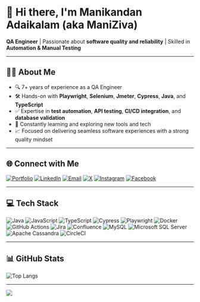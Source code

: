 # 👋 Hi there, I'm Manikandan Adaikalam (aka ManiZiva)

**QA Engineer** | Passionate about **software quality and reliability** | Skilled in **Automation & Manual Testing**

---

## 🧑‍💻 About Me
- 🔍 7+ years of experience as a QA Engineer
- 🛠️ Hands-on with **Playwright**, **Selenium**, **Jmeter**, **Cypress**, **Java**, and **TypeScript**
- ✅ Expertise in **test automation**, **API testing**, **CI/CD integration**, and **database validation**
- 🌱 Constantly learning and exploring new tools and tech
- 📈 Focused on delivering seamless software experiences with a strong quality mindset

---

## 🌐 Connect with Me

[![Portfolio](https://img.shields.io/badge/Portfolio-222222?style=for-the-badge&logo=firefox&logoColor=white)](https://maniziva.github.io/MyPortfolio/)
[![LinkedIn](https://img.shields.io/badge/LinkedIn-%230077B5.svg?logo=linkedin&logoColor=white)](https://linkedin.com/in/manikandan-adaikalam)
[![Email](https://img.shields.io/badge/Email-D14836?logo=gmail&logoColor=white&style=for-the-badge)](mailto:manizivamsd@gmail.com)
[![X](https://img.shields.io/badge/X-%23121212.svg?logo=X&logoColor=white&style=for-the-badge)](https://x.com/mani_ziva)
[![Instagram](https://img.shields.io/badge/Instagram-%23E4405F.svg?logo=Instagram&logoColor=white&style=for-the-badge)](https://instagram.com/maniziva)
[![Facebook](https://img.shields.io/badge/Facebook-%231877F2.svg?logo=Facebook&logoColor=white&style=for-the-badge)](https://facebook.com/mani.ziva)

---

## 💻 Tech Stack

![Java](https://img.shields.io/badge/Java-%23ED8B00.svg?style=for-the-badge&logo=openjdk&logoColor=white)
![JavaScript](https://img.shields.io/badge/JavaScript-%23323330.svg?style=for-the-badge&logo=javascript&logoColor=%23F7DF1E)
![TypeScript](https://img.shields.io/badge/TypeScript-%23007ACC.svg?style=for-the-badge&logo=typescript&logoColor=white)
![Cypress](https://img.shields.io/badge/Cypress-%23172BF4.svg?style=for-the-badge&logo=cypress&logoColor=white)
![Playwright](https://img.shields.io/badge/Playwright-%23000000.svg?style=for-the-badge&logo=playwright&logoColor=white)
![Docker](https://img.shields.io/badge/Docker-%230db7ed.svg?style=for-the-badge&logo=docker&logoColor=white)
![GitHub Actions](https://img.shields.io/badge/GitHub%20Actions-%232671E5.svg?style=for-the-badge&logo=githubactions&logoColor=white)
![Jira](https://img.shields.io/badge/Jira-%230A0FFF.svg?style=for-the-badge&logo=jira&logoColor=white)
![Confluence](https://img.shields.io/badge/Confluence-%23172BF4.svg?style=for-the-badge&logo=confluence&logoColor=white)
![MySQL](https://img.shields.io/badge/MySQL-4479A1.svg?style=for-the-badge&logo=mysql&logoColor=white)
![Microsoft SQL Server](https://img.shields.io/badge/SQL%20Server-CC2927?style=for-the-badge&logo=microsoftsqlserver&logoColor=white)
![Apache Cassandra](https://img.shields.io/badge/Cassandra-%231287B1.svg?style=for-the-badge&logo=apache-cassandra&logoColor=white)
![CircleCI](https://img.shields.io/badge/CircleCI-%23161616.svg?style=for-the-badge&logo=circleci&logoColor=white)

---

## 📊 GitHub Stats

![Top Langs](https://github-readme-stats.vercel.app/api/top-langs/?username=maniziva&theme=dark&hide_border=false&include_all_commits=true&count_private=true&layout=compact)

---

[![](https://visitcount.itsvg.in/api?id=maniziva&icon=0&color=0)](https://visitcount.itsvg.in)
